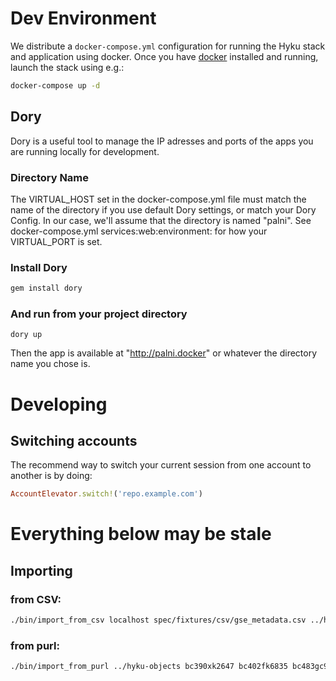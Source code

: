 # Dev Environment
We distribute a `docker-compose.yml` configuration for running the Hyku stack and application using docker. Once you have [docker](https://docker.com) installed and running, launch the stack using e.g.:

```bash
docker-compose up -d
```

## Dory
Dory is a useful tool to manage the IP adresses and ports of the apps you are running locally for development.

### Directory Name
The VIRTUAL_HOST set in the docker-compose.yml file must match the name of the directory if you use default Dory settings, or match your Dory Config.  In our case, we'll assume that the directory is named "palni".  See docker-compose.yml  services:web:environment: for how your VIRTUAL_PORT is set.

### Install Dory
```bash
gem install dory
```

### And run from your project directory
```
dory up
```

Then the app is available at "http://palni.docker" or whatever the directory name you chose is.

# Developing

## Switching accounts
The recommend way to switch your current session from one account to another is by doing:

```ruby
AccountElevator.switch!('repo.example.com')
```

# Everything below may be stale

## Importing
### from CSV:

```bash
./bin/import_from_csv localhost spec/fixtures/csv/gse_metadata.csv ../hyku-objects
```

### from purl:

```bash
./bin/import_from_purl ../hyku-objects bc390xk2647 bc402fk6835 bc483gc9313
```

